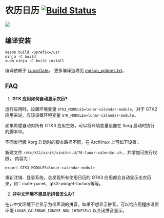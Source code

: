 # 农历日历 [![Build Status](https://travis-ci.org/yetist/lunar-calendar.svg?branch=master)](https://travis-ci.org/yetist/lunar-calendar)

![](docs/images/lunar-calendar.png)

## 编译安装

```
meson build -Dprefix=/usr
ninja -C build
sudo ninja -C build install
```

编译依赖于 [LunarDate](https://github.com/yetist/lunar-date)， 更多编译选项见 [meson_options.txt](meson_options.txt)。

## FAQ

1. **GTK 应用如何自动显示农历?**

运行应用时，设置环境变量 `GTK3_MODULES=lunar-calendar-module`，对于 GTK2 应用来说，应该设置环境变量 `GTK_MODULES=lunar-calendar-module`。

如果希望自动对所有 GTK3 应用生效，可以将环境变量设置在 Xorg 启动时执行的脚本中。

不同发行版 Xorg 启动时的脚本路径不同，在 Archlinux 上可如下设置：

新建文件 `/etc/X11/xinit/xinitrc.d/70-lunar-calendar.sh` ，并增加可执行权限， 内容为：

```
export GTK3_MODULES=lunar-calendar-module
```

重新注销、登录系统，会发现所有使用日历的 GTK3 应用都会自动显示出农历来，如：mate-panel、gtk3-widget-factory等等。

2. **非中文环境不想显示拼音怎么办?**

在非中文环境下会显示为带声调的拼音，如果不想显示拼音，可以给应用程序设置环境 `LUNAR_CALENDAR_IGNORE_NON_CHINESE=1` 以关闭拼音显示。
